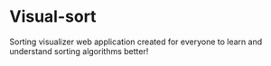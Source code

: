 # Visual-sort
Sorting visualizer web application created for everyone to learn and understand sorting algorithms better!
